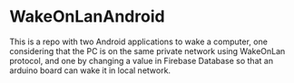 # WakeOnLanAndroid
This is a repo with two Android applications to wake a computer, one considering that the PC is on the same private network using WakeOnLan protocol, and one by changing a value in Firebase Database so that an arduino board can wake it in local network.